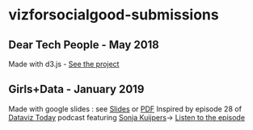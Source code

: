 # vizforsocialgood-submissions

## Dear Tech People - May 2018
Made with d3.js - [See the project](https://emaulandi.github.io/vizforsocialgood-submissions/deartechpeople-may2018)

## Girls+Data - January 2019
Made with google slides : see [Slides](https://docs.google.com/presentation/d/1Ir7HATxgRBKniAHggWVRzR2KTm4EDg_JUl7XrMGUYtg/edit?usp=sharing) or [PDF](https://github.com/emaulandi/vizforsocialgood-submissions/blob/master/girlsanddata-january2019/girls%20%2B%20data.pdf)
Inspired by episode 28 of [Dataviz Today](https://twitter.com/DataVizToday) podcast featuring [Sonja Kuijpers](https://twitter.com/SonjaKuijpers)-> [Listen to the episode](https://dataviztoday.com/shownotes/28)
